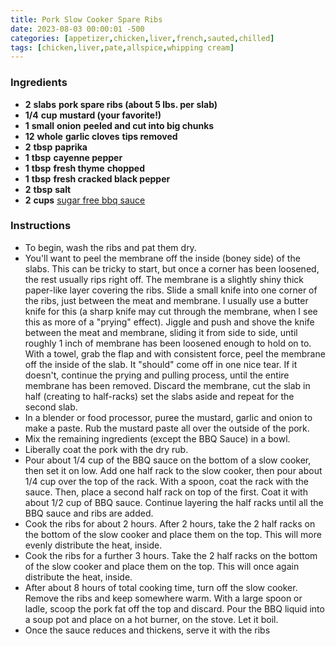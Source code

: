 ```yaml
---
title: Pork Slow Cooker Spare Ribs
date: 2023-08-03 00:00:01 -500
categories: [appetizer,chicken,liver,french,sauted,chilled]
tags: [chicken,liver,pate,allspice,whipping cream]
---
```


### Ingredients

* **2** **slabs** **pork spare ribs (about 5 lbs. per slab)**
* **1/4** **cup** **mustard (your favorite!)**
* **1** **small** **onion** **peeled and cut into big chunks**
* **12** **whole** **garlic cloves** **tips removed**
* **2** **tbsp** **paprika**
* **1** **tbsp** **cayenne pepper**
* **1** **tbsp** **fresh thyme** **chopped**
* **1** **tbsp** **fresh cracked black pepper**
* **2** **tbsp** **salt**
* **2** **cups** [sugar free bbq sauce](https://web.archive.org/web/20230608111545/http://amzn.com/B0079OWL16?tag=lcrecipe-20)

### Instructions

* To begin, wash the ribs and pat them dry.
* You'll want to peel the membrane off the inside (boney side) of the slabs. This can be tricky to start, but once a corner has been loosened, the rest usually rips right off. The membrane is a slightly shiny thick paper-like layer covering the ribs. Slide a small knife into one corner of the ribs, just between the meat and membrane. I usually use a butter knife for this (a sharp knife may cut through the membrane, when I see this as more of a "prying" effect). Jiggle and push and shove the knife between the meat and membrane, sliding it from side to side, until roughly 1 inch of membrane has been loosened enough to hold on to. With a towel, grab the flap and with consistent force, peel the membrane off the inside of the slab. It "should" come off in one nice tear. If it doesn't, continue the prying and pulling process, until the entire membrane has been removed. Discard the membrane, cut the slab in half (creating to half-racks) set the slabs aside and repeat for the second slab.
* In a blender or food processor, puree the mustard, garlic and onion to make a paste. Rub the mustard paste all over the outside of the pork.
* Mix the remaining ingredients (except the BBQ Sauce) in a bowl.
* Liberally coat the pork with the dry rub.
* Pour about 1/4 cup of the BBQ sauce on the bottom of a slow cooker, then set it on low. Add one half rack to the slow cooker, then pour about 1/4 cup over the top of the rack. With a spoon, coat the rack with the sauce. Then, place a second half rack on top of the first. Coat it with about 1/2 cup of BBQ sauce. Continue layering the half racks until all the BBQ sauce and ribs are added.
* Cook the ribs for about 2 hours. After 2 hours, take the 2 half racks on the bottom of the slow cooker and place them on the top. This will more evenly distribute the heat, inside.
* Cook the ribs for a further 3 hours. Take the 2 half racks on the bottom of the slow cooker and place them on the top. This will once again distribute the heat, inside.
* After about 8 hours of total cooking time, turn off the slow cooker. Remove the ribs and keep somewhere warm. With a large spoon or ladle, scoop the pork fat off the top and discard. Pour the BBQ liquid into a soup pot and place on a hot burner, on the stove. Let it boil.
* Once the sauce reduces and thickens, serve it with the ribs

